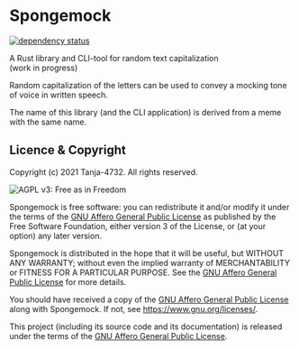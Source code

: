 # Spongemock

[![dependency status](https://deps.rs/crate/spongemock/0.1.0/status.svg)](https://deps.rs/crate/spongemock/0.1.0)

A Rust library and CLI-tool for random text capitalization  
(work in progress)

Random capitalization of the letters can be used to convey a mocking tone of voice in written speech.

The name of this library (and the CLI application) is derived from a meme with the same name.

## Licence & Copyright

Copyright (c) 2021 Tanja-4732. All rights reserved.

![AGPL v3: Free as in Freedom](https://www.gnu.org/graphics/agplv3-with-text-162x68.png)

Spongemock is free software: you can redistribute it and/or modify it under the terms of the [GNU Affero General Public License](/LICENSE.md) as published by the Free Software Foundation, either version 3 of the License, or (at your option) any later version.

Spongemock is distributed in the hope that it will be useful, but WITHOUT ANY WARRANTY; without even the implied warranty of MERCHANTABILITY or FITNESS FOR A PARTICULAR PURPOSE. See the [GNU Affero General Public License](/LICENSE.md) for more details.

You should have received a copy of the [GNU Affero General Public License](/LICENSE.md) along with Spongemock. If not, see <https://www.gnu.org/licenses/>.

This project (including its source code and its documentation) is released under the terms of the [GNU Affero General Public License](/LICENSE.md).
